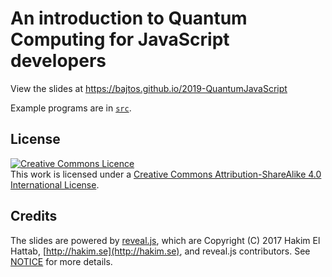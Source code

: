 # An introduction to Quantum Computing for JavaScript developers

View the slides at https://bajtos.github.io/2019-QuantumJavaScript

Example programs are in [`src`](./src).

## License

<p>
<a rel="license" href="http://creativecommons.org/licenses/by-sa/4.0/"><img alt="Creative Commons Licence" style="border-width:0" src="https://i.creativecommons.org/l/by-sa/4.0/88x31.png" /></a><br />This work is licensed under a <a rel="license" href="http://creativecommons.org/licenses/by-sa/4.0/">Creative Commons
Attribution-ShareAlike 4.0 International License</a>.
</p>

## Credits

The slides are powered by [reveal.js](https://github.com/hakimel/reveal.js), which are Copyright (C) 2017 Hakim El Hattab, [http://hakim.se](http://hakim.se), and reveal.js contributors. See [NOTICE](./NOTICE) for more details.

